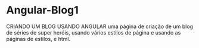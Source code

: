 # Angular-Blog1
CRIANDO UM BLOG USANDO ANGULAR
uma página de criação de um blog de séries de super heróis,
usando vários estilos de página e usando as páginas de estilos,
e html.
